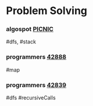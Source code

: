 # Problem Solving
### algospot [PICNIC](https://algospot.com/judge/problem/read/PICNIC)
\#dfs, \#stack


### programmers [42888](https://programmers.co.kr/learn/courses/30/lessons/42888#)
\#map

### programmers [42839](https://programmers.co.kr/learn/courses/30/lessons/42839#)
\#dfs \#recursiveCalls
